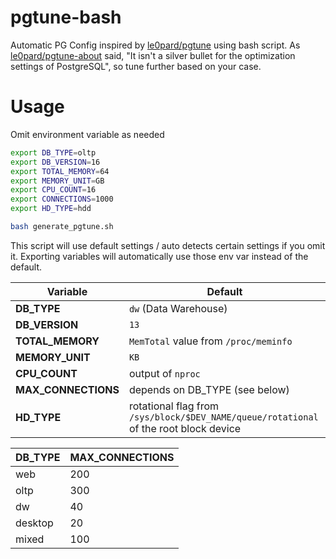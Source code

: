 # pgtune-bash
Automatic PG Config inspired by [le0pard/pgtune](https://github.com/le0pard/pgtune) using bash script. As [le0pard/pgtune-about](https://pgtune.leopard.in.ua/about) said, "It isn't a silver bullet for the optimization settings of PostgreSQL", so tune further based on your case. 

Usage
=====
Omit environment variable as needed
```bash
export DB_TYPE=oltp
export DB_VERSION=16
export TOTAL_MEMORY=64
export MEMORY_UNIT=GB
export CPU_COUNT=16
export CONNECTIONS=1000
export HD_TYPE=hdd

bash generate_pgtune.sh
```

This script will use default settings / auto detects certain settings if you omit it. Exporting variables will automatically use those env var instead of the default.

| Variable        | Default                                                     |
| --------------- | ----------------------------------------------------------- |
| **DB_TYPE**     | `dw` (Data Warehouse)                                       |
| **DB_VERSION**  | `13`                                                        |
| **TOTAL_MEMORY**| `MemTotal` value from `/proc/meminfo`                       |
| **MEMORY_UNIT** | `KB`                                                        |
| **CPU_COUNT**   | output of `nproc`                                           |
| **MAX_CONNECTIONS** | depends on DB_TYPE (see below)                                                       |
| **HD_TYPE**     | rotational flag from `/sys/block/$DEV_NAME/queue/rotational` of the root block device |

| DB_TYPE | MAX_CONNECTIONS |
| ------- | --------------- |
| web     | 200             |
| oltp    | 300             |
| dw      | 40              |
| desktop | 20              |
| mixed   | 100             |

